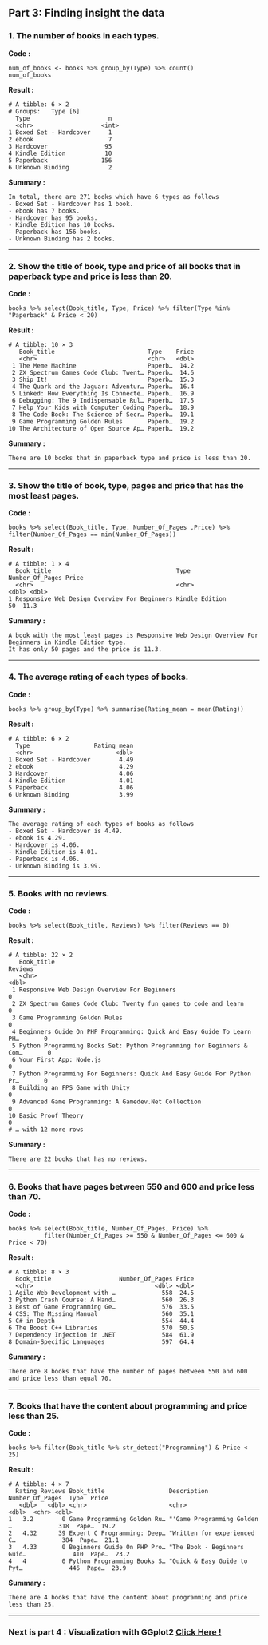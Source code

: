 ## Part 3: Finding insight the data

### 1. The number of books in each types.
**Code :**
```
num_of_books <- books %>% group_by(Type) %>% count()
num_of_books
```

**Result :**
```
# A tibble: 6 × 2
# Groups:   Type [6]
  Type                      n
  <chr>                   <int>
1 Boxed Set - Hardcover     1
2 ebook                     7
3 Hardcover                95
4 Kindle Edition           10
5 Paperback               156
6 Unknown Binding           2
```

**Summary :**
```
In total, there are 271 books which have 6 types as follows 
- Boxed Set - Hardcover has 1 book. 
- ebook has 7 books. 
- Hardcover has 95 books.
- Kindle Edition has 10 books.
- Paperback has 156 books.
- Unknown Binding has 2 books.
```
---

### 2. Show the title of book, type and price of all books that in paperback type and price is less than 20.  
**Code :**
```
books %>% select(Book_title, Type, Price) %>% filter(Type %in% "Paperback" & Price < 20)
```

**Result :**
```
# A tibble: 10 × 3
   Book_title                          Type    Price
   <chr>                               <chr>   <dbl>
 1 The Meme Machine                    Paperb…  14.2
 2 ZX Spectrum Games Code Club: Twent… Paperb…  14.6
 3 Ship It!                            Paperb…  15.3
 4 The Quark and the Jaguar: Adventur… Paperb…  16.4
 5 Linked: How Everything Is Connecte… Paperb…  16.9
 6 Debugging: The 9 Indispensable Rul… Paperb…  17.5
 7 Help Your Kids with Computer Coding Paperb…  18.9
 8 The Code Book: The Science of Secr… Paperb…  19.1
 9 Game Programming Golden Rules       Paperb…  19.2
10 The Architecture of Open Source Ap… Paperb…  19.2
```

**Summary :**
```
There are 10 books that in paperback type and price is less than 20.
```
---

### 3. Show the title of book, type, pages and price that has the most least pages.  
**Code :**
```
books %>% select(Book_title, Type, Number_Of_Pages ,Price) %>% filter(Number_Of_Pages == min(Number_Of_Pages))
```

**Result :**

```
# A tibble: 1 × 4
  Book_title                                   Type           Number_Of_Pages Price
  <chr>                                        <chr>                    <dbl> <dbl>
1 Responsive Web Design Overview For Beginners Kindle Edition              50  11.3
```

**Summary :**
```
A book with the most least pages is Responsive Web Design Overview For Beginners in Kindle Edition type.   
It has only 50 pages and the price is 11.3. 
```
---


### 4. The average rating of each types of books.  
**Code :**
```
books %>% group_by(Type) %>% summarise(Rating_mean = mean(Rating))
```

**Result :**
```
# A tibble: 6 × 2
  Type                  Rating_mean
  <chr>                       <dbl>
1 Boxed Set - Hardcover        4.49
2 ebook                        4.29
3 Hardcover                    4.06
4 Kindle Edition               4.01
5 Paperback                    4.06
6 Unknown Binding              3.99
```

**Summary :**
```
The average rating of each types of books as follows
- Boxed Set - Hardcover is 4.49. 
- ebook is 4.29. 
- Hardcover is 4.06.
- Kindle Edition is 4.01.
- Paperback is 4.06.
- Unknown Binding is 3.99.
```
---


### 5. Books with no reviews.  
**Code :**
```
books %>% select(Book_title, Reviews) %>% filter(Reviews == 0)
```

**Result :**
```
# A tibble: 22 × 2
   Book_title                                                            Reviews
   <chr>                                                                   <dbl>
 1 Responsive Web Design Overview For Beginners                                0
 2 ZX Spectrum Games Code Club: Twenty fun games to code and learn             0
 3 Game Programming Golden Rules                                               0
 4 Beginners Guide On PHP Programming: Quick And Easy Guide To Learn PH…       0
 5 Python Programming Books Set: Python Programming for Beginners & Com…       0
 6 Your First App: Node.js                                                     0
 7 Python Programming For Beginners: Quick And Easy Guide For Python Pr…       0
 8 Building an FPS Game with Unity                                             0
 9 Advanced Game Programming: A Gamedev.Net Collection                         0
10 Basic Proof Theory                                                          0
# … with 12 more rows
```

**Summary :**
```
There are 22 books that has no reviews. 
```
---


### 6. Books that have pages between 550 and 600 and price less than 70. 
**Code :**
```
books %>% select(Book_title, Number_Of_Pages, Price) %>% 
          filter(Number_Of_Pages >= 550 & Number_Of_Pages <= 600 & Price < 70)
```

**Result :**
```
# A tibble: 8 × 3
  Book_title                   Number_Of_Pages Price
  <chr>                                  <dbl> <dbl>
1 Agile Web Development with …             558  24.5
2 Python Crash Course: A Hand…             560  26.3
3 Best of Game Programming Ge…             576  33.5
4 CSS: The Missing Manual                  560  35.1
5 C# in Depth                              554  44.4
6 The Boost C++ Libraries                  570  50.5
7 Dependency Injection in .NET             584  61.9
8 Domain-Specific Languages                597  64.4
```

**Summary :**
```
There are 8 books that have the number of pages between 550 and 600 and price less than equal 70.
```
---


### 7. Books that have the content about programming and price less than 25.  
**Code :**
```
books %>% filter(Book_title %>% str_detect("Programming") & Price < 25) 
```

**Result :**
```
# A tibble: 4 × 7
  Rating Reviews Book_title                  Description                 Number_Of_Pages  Type  Price
   <dbl>   <dbl> <chr>                       <chr>                                 <dbl>  <chr> <dbl>
1   3.2        0 Game Programming Golden Ru… "'Game Programming Golden …             318  Pape…  19.2
2   4.32      39 Expert C Programming: Deep… "Written for experienced C…             384  Pape…  21.1
3   4.33       0 Beginners Guide On PHP Pro… "The Book - Beginners Guid…             410  Pape…  23.2
4   4          0 Python Programming Books S… "Quick & Easy Guide to Pyt…             446  Pape…  23.9
```

**Summary :**
```
There are 4 books that have the content about programming and price less than 25.  
```
---
### Next is part 4 : Visualization with GGplot2 [Click Here !](https://github.com/punchsppt/INT214/blob/main/W04_63130500159/data_viz.md)

